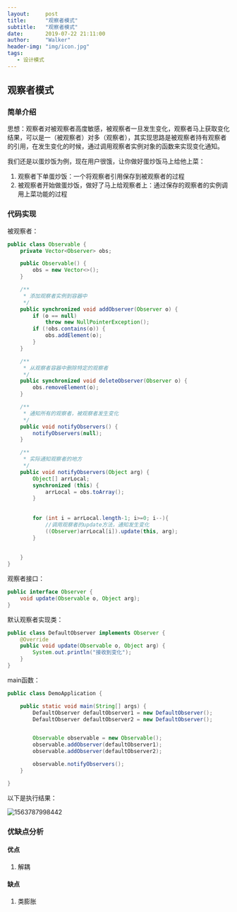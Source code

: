 ```yaml
---
layout:     post
title:      "观察者模式"
subtitle:   "观察者模式"
date:       2019-07-22 21:11:00
author:     "Walker"
header-img: "img/icon.jpg"
tags:
   - 设计模式
---
```


## 观察者模式

### 简单介绍

思想：观察者对被观察者高度敏感，被观察者一旦发生变化，观察者马上获取变化结果，可以是一（被观察者）对多（观察者），其实现思路是被观察者持有观察者的引用，在发生变化的时候，通过调用观察者实例对象的函数来实现变化通知。

我们还是以蛋炒饭为例，现在用户很饿，让你做好蛋炒饭马上给他上菜：

1. 观察者下单蛋炒饭：一个将观察者引用保存到被观察者的过程
2. 被观察者开始做蛋炒饭，做好了马上给观察者上：通过保存的观察者的实例调用上菜功能的过程



### 代码实现

被观察者：

```java
public class Observable {
    private Vector<Observer> obs;

    public Observable() {
        obs = new Vector<>();
    }

    /**
     * 添加观察者实例到容器中
     */
    public synchronized void addObserver(Observer o) {
        if (o == null)
            throw new NullPointerException();
        if (!obs.contains(o)) {
            obs.addElement(o);
        }
    }

    /**
     * 从观察者容器中删除特定的观察者
     */
    public synchronized void deleteObserver(Observer o) {
        obs.removeElement(o);
    }

    /**
     * 通知所有的观察者，被观察者发生变化
     */
    public void notifyObservers() {
        notifyObservers(null);
    }

    /**
     * 实际通知观察者的地方
     */
    public void notifyObservers(Object arg) {
		Object[] arrLocal;
        synchronized (this) {
            arrLocal = obs.toArray();
        }
        
        
        for (int i = arrLocal.length-1; i>=0; i--){
            //调用观察者的update方法，通知发生变化
            ((Observer)arrLocal[i]).update(this, arg);
        }
        
       
    }
}
```

观察者接口：

```java
public interface Observer {
    void update(Observable o, Object arg);
}
```

默认观察者实现类：

```java
public class DefaultObserver implements Observer {
    @Override
    public void update(Observable o, Object arg) {
        System.out.println("接收到变化");
    }
}

```

main函数：

```java
public class DemoApplication {

	public static void main(String[] args) {
		DefaultObserver defaultObserver1 = new DefaultObserver();
		DefaultObserver defaultObserver2 = new DefaultObserver();


		Observable observable = new Observable();
		observable.addObserver(defaultObserver1);
		observable.addObserver(defaultObserver2);

		observable.notifyObservers();
	}

}
```

以下是执行结果：

![1563787998442](C:\Users\lenovo-E42\AppData\Roaming\Typora\typora-user-images\1563787998442.png)



### 优缺点分析

#### 优点

1. 解耦



#### 缺点

1. 类膨胀

